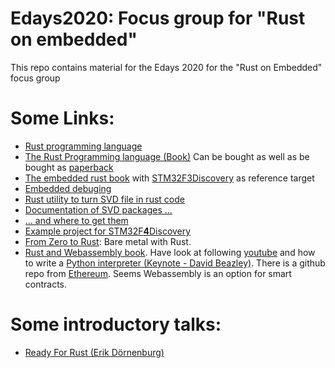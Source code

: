 # Edays2020: Focus group for "Rust on embedded"
This repo contains material for the Edays 2020 for the "Rust on Embedded" focus group

# Some Links:
* [Rust programming language](https://www.rust-lang.org/)
* [The Rust Programming language (Book)](https://doc.rust-lang.org/book/) Can be bought as well as be bought as [paperback](https://nostarch.com/Rust2018) 
* [The embedded rust book](https://rust-embedded.github.io/book/) with [STM32F3Discovery](https://www.st.com/en/evaluation-tools/stm32f3discovery.html) as reference target
* [Embedded debuging](https://rust-embedded.github.io/debugonomicon/)
* [Rust utility to turn SVD file in rust code](https://docs.rs/svd2rust)
* [Documentation of SVD packages ...](http://www.keil.com/pack/doc/CMSIS/SVD/html/index.html)
* [... and where to get them](https://www.keil.com/dd2/pack/)
* [Example project for STM32F**4**Discovery](https://gitlab.com/paulvt/stm32f4disc-demo)
* [From Zero to Rust](https://interrupt.memfault.com/blog/zero-to-main-rust-1): Bare metal with Rust.
* [Rust and Webassembly book](https://rustwasm.github.io/docs/book/). Have look at following [youtube](https://www.youtube.com/watch?v=CMB6AlE1QuI) and how to write a [Python interpreter (Keynote - David Beazley)](https://www.youtube.com/watch?v=VUT386_GKI8&feature=youtu.be). There is a github repo from [Ethereum](https://github.com/ethereum/py-wasm). Seems Webassembly is an option for smart contracts.

# Some introductory talks:
* [Ready For Rust (Erik Dörnenburg)](https://www.youtube.com/watch?v=WDoCghcYHVU)
